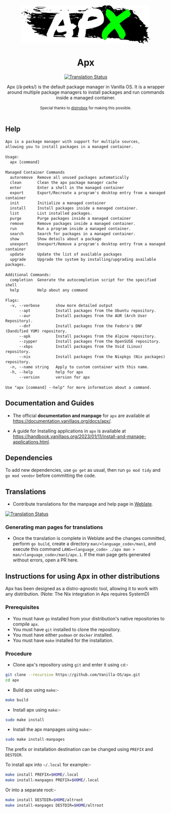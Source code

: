 <div align="center">
  <img src="apx-logo.png" height="120">
  <h1 align="center">Apx</h1>


[![Translation Status][weblate-image]][weblate-url]

[weblate-url]: https://hosted.weblate.org/engage/vanilla-os/
[weblate-image]: https://hosted.weblate.org/widgets/vanilla-os/-/apx/svg-badge.svg
[weblate-status-image]: https://hosted.weblate.org/widgets/vanilla-os/-/apx/multi-auto.svg

  <p align="center">Apx (/à·peks/) is the default package manager in Vanilla OS. It is a wrapper around multiple package managers to install packages and run commands inside a managed container.</p>
  <small>Special thanks to <a href="https://github.com/89luca89/distrobox">distrobox</a> for making this possible.</small>
</div>

<br/>

## Help

```
Apx is a package manager with support for multiple sources,
allowing you to install packages in a managed container.

Usage:
  apx [command]

Managed Container Commands
  autoremove  Remove all unused packages automatically
  clean       Clean the apx package manager cache
  enter       Enter a shell in the managed container
  export      Export/Recreate a program's desktop entry from a managed container
  init        Initialize a managed container
  install     Install packages inside a managed container.
  list        List installed packages.
  purge       Purge packages inside a managed container
  remove      Remove packages inside a managed container.
  run         Run a program inside a managed container.
  search      Search for packages in a managed container.
  show        Show details about a package
  unexport    Unexport/Remove a program's desktop entry from a managed container
  update      Update the list of available packages
  upgrade     Upgrade the system by installing/upgrading available packages.

Additional Commands:
  completion  Generate the autocompletion script for the specified shell
  help        Help about any command

Flags:
  -v, --verbose       show more detailed output
      --apt           Install packages from the Ubuntu repository.
      --aur           Install packages from the AUR (Arch User Repository).
      --dnf           Install packages from the Fedora's DNF (Dandified YUM) repository.
      --apk           Install packages from the Alpine repository.
      --zypper        Install packages from the OpenSUSE repository.
      --xbps          Install packages from the Void (Linux) repository.
      --nix           Install packages from the Nixpkgs (Nix packages) repository.
  -n, --name string   Apply to custom container with this name.
  -h, --help          help for apx
      --version       version for apx

Use "apx [command] --help" for more information about a command.
```

## Documentation and Guides

- The official **documentation and manpage** for `apx` are available at <https://documentation.vanillaos.org/docs/apx/>.

- A guide for Installing applications in `apx` is available at <https://handbook.vanillaos.org/2023/01/11/install-and-manage-applications.html>.

## Dependencies

To add new dependencies, use `go get` as usual, then run `go mod tidy` and `go mod vendor` before committing the code.

## Translations

- Contribute translations for the manpage and help page in [Weblate](https://hosted.weblate.org/projects/vanilla-os/apx).

[![Translation Status][weblate-status-image]][weblate-url]

### Generating man pages for translations

- Once the translation is complete in Weblate and the changes committed, perform `go build`, create a directory `man/<language_code>/man1`,  and execute this command `LANG=<language_code> ./apx man > man/<language_code>/man1/apx.1`. If the man page gets generated without errors, open a PR here.

## Instructions for using Apx in other distributions

Apx has been designed as a distro-agnostic tool, allowing it to work with any distribution. (Note: The Nix integration in Apx requires SystemD)

### Prerequisites

- You must have `go` installed from your distribution's native repositories to compile `apx`.
- You must have `git` installed to clone the repository.
- You must have either `podman` or `docker` installed.
- You must have `make` installed for the installation.

### Procedure

- Clone apx's repository using `git` and enter it using `cd`:-

``` bash
git clone --recursive https://github.com/Vanilla-OS/apx.git
cd apx
```

- Build apx using `make`:-

``` bash
make build
```

- Install apx using `make`:-

``` bash
sudo make install
```

- Install the apx manpages using `make`:-

``` bash
sudo make install-manpages
```

The prefix or installation destination can be changed using `PREFIX` and `DESTDIR`.

To install apx into `~/.local` for example:-

``` bash
make install PREFIX=$HOME/.local
make install-manpages PREFIX=$HOME/.local
```

Or into a separate root:-

``` bash
make install DESTDIR=$HOME/altroot
make install-manpages DESTDIR=$HOME/altroot
```
